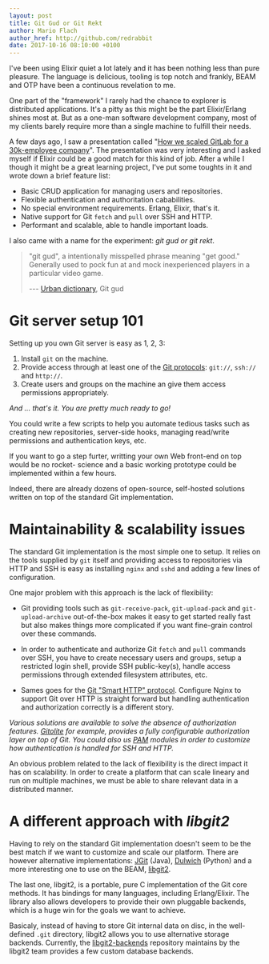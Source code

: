 ```yaml
---
layout: post
title: Git Gud or Git Rekt
author: Mario Flach
author_href: http://github.com/redrabbit
date: 2017-10-16 08:10:00 +0100
---
```


I've been using Elixir quiet a lot lately and it has been nothing less than pure pleasure. The
language is delicious, tooling is top notch and frankly, BEAM and OTP have been a continuous
revelation to me.

One part of the "framework" I rarely had the chance to explorer is distributed applications. It's a
pitty as this might be the part Elixir/Erlang shines most at. But as a one-man software development
company, most of my clients barely require more than a single machine to fulfill their needs.

A few days ago, I saw a presentation called "[How we scaled GitLab for a 30k-employee company](https://www.youtube.com/watch?v=byZcOH92CiY)".
The presentation was very interesting and I asked myself if Elixir could be a good match for this
kind of job. After a while I though it might be a great learning project, I've put some toughts in it and wrote
down a brief feature list:

* Basic CRUD application for managing users and repositories.
* Flexible authentication and authoritation cababilities.
* No special environment requirements. Erlang, Elixir, that's it.
* Native support for Git `fetch` and `pull` over SSH and HTTP.
* Performant and scalable, able to handle important loads.

I also came with a name for the experiment: *git gud or git rekt*.

> "git gud", a intentionally misspelled phrase meaning "get good." Generally used to pock fun at
> and mock inexperienced players in a particular video game.
>
> --- [Urban dictionary](https://www.urbandictionary.com/define.php?term=GiT%20GuD), Git gud

# Git server setup 101

Setting up you own Git server is easy as 1, 2, 3:

1. Install `git` on the machine.
3. Provide access through at least one of the [Git protocols][git-protocols]: `git://`, `ssh://` and `http://`.
2. Create users and groups on the machine an give them access permissions appropriately.

*And ... that's it. You are pretty much ready to go!*

You could write a few scripts to help you automate tedious tasks such as creating new repositories,
server-side hooks, managing read/write permissions and authentication keys, etc.

If you want to go a step furter, writting your own Web front-end on top would be no rocket-
science and a basic working prototype could be implemented within a few hours.

Indeed, there are already dozens of open-source, self-hosted solutions written on top of the
standard Git implementation.

# Maintainability & scalability issues

The standard Git implementation is the most simple one to setup. It relies on the tools supplied
by `git` itself and providing access to repositories via HTTP and SSH is easy as installing `nginx`
and `sshd` and adding a few lines of configuration.

One major problem with this approach is the lack of flexibility:

* Git providing tools such as `git-receive-pack`, `git-upload-pack` and `git-upload-archive`
out-of-the-box makes it easy to get started really fast but also makes things more complicated if you
want fine-grain control over these commands.

* In order to authenticate and authorize Git `fetch` and `pull` commands over SSH, you have to
create necessary users and groups, setup a restricted login shell, provide SSH public-key(s),
handle access permissions through extended filesystem attributes, etc.

* Sames goes for the [Git "Smart HTTP" protocol][git-smart-http]. Configure Nginx to support Git over HTTP is
straight forward but handling authentication and authorization correctly is a different story.

*Various solutions are available to solve the absence of authorization features. [Gitolite][] for example,
provides a fully configurable authorization layer on top of Git. You could also us [PAM][] modules in
order to customize how authentication is handled for SSH and HTTP.*

An obvious problem related to the lack of flexibility is the direct impact it has on scalability.
In order to create a platform that can scale lineary and run on multiple machines, we must be able
to share relevant data in a distributed manner.

# A different approach with *libgit2*

Having to rely on the standard Git implementation doesn't seem to be the best match if we want to
customize and scale our platform. There are however alternative implementations: [JGit][] (Java),
[Dulwich][] (Python) and a more interesting one to use on the BEAM, [libgit2][].

The last one, libgit2, is a portable, pure C implementation of the Git core methods. It has bindings
for many languages, including Erlang/Elixir. The library also allows developers to provide their
own pluggable backends, which is a huge win for the goals we want to achieve.

Basicaly, instead of having to store Git internal data on disc, in the well-defined `.git` directory,
libgit2 allows you to use alternative storage backends. Currently, the [libgit2-backends][] repository
maintains by the libgit2 team provides a few custom database backends.

[GitLab]: https://gitlab.com
[git-protocols]: https://git-scm.com/book/id/v2/Git-on-the-Server-The-Protocols
[git-smart-http]: https://git-scm.com/book/gr/v2/Git-on-the-Server-Smart-HTTP
[PAM]: https://en.wikipedia.org/wiki/Pluggable_authentication_module
[Gitolite]: https://git-scm.com/book/en/v1/Git-on-the-Server-Gitolite
[JGit]: http://www.eclipse.org/jgit/
[Dulwich]: https://github.com/jelmer/dulwich
[libgit2]: https://libgit2.github.com
[libgit2-backends]: https://github.com/libgit2/libgit2-backends
